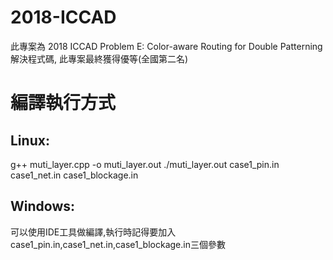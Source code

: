 # 2018-ICCAD
此專案為 2018 ICCAD Problem E: Color-aware Routing for Double Patterning解決程式碼, 此專案最終獲得優等(全國第二名)

# 編譯執行方式
## Linux:
g++ muti_layer.cpp -o muti_layer.out
./muti_layer.out case1_pin.in case1_net.in case1_blockage.in

## Windows:
可以使用IDE工具做編譯,執行時記得要加入case1_pin.in,case1_net.in,case1_blockage.in三個參數

